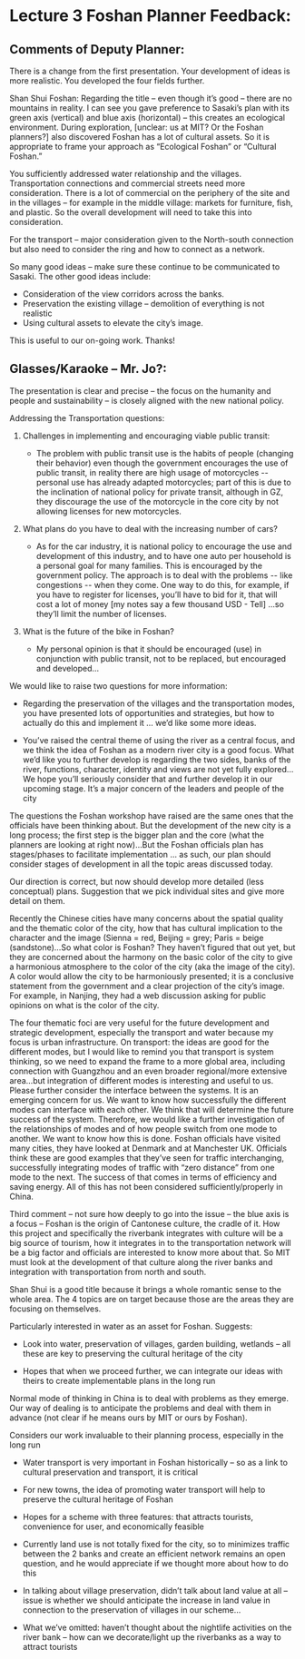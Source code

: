 # Lecture 3 Foshan Planner Feedback: 

## Comments of Deputy Planner:

There is a change from the first presentation. Your development of ideas is more realistic. You developed the four fields further. 

Shan Shui Foshan: Regarding the title – even though it’s good – there are no mountains in reality. I can see you gave preference to Sasaki’s plan with its green axis (vertical) and blue axis (horizontal) – this creates an ecological environment. During exploration, [unclear: us at MIT? Or the Foshan planners?] also discovered Foshan has a lot of cultural assets. So it is appropriate to frame your approach as “Ecological Foshan” or “Cultural Foshan.” 

You sufficiently addressed water relationship and the villages. Transportation connections and commercial streets need more consideration. There is a lot of commercial on the periphery of the site and in the villages – for example in the middle village: markets for furniture, fish, and plastic. So the overall development will need to take this into consideration. 

For the transport – major consideration given to the North-south connection but also need to consider the ring and how to connect as a network. 

So many good ideas – make sure these continue to be communicated to Sasaki.  The other good ideas include: 

- Consideration of the view corridors across the banks.  
- Preservation the existing village – demolition of everything is not realistic 
- Using cultural assets to elevate the city’s image. 

This is useful to our on-going work. Thanks! 

## Glasses/Karaoke – Mr. Jo?:

The presentation is clear and precise – the focus on the humanity and people and sustainability – is closely aligned with the new national policy.  

Addressing the Transportation questions: 

1.  Challenges in implementing and encouraging viable public transit: 
    
	- The problem with public transit use is the habits of people (changing their behavior) even though the government encourages the use of public transit, in reality there are high usage of motorcycles -- personal use has already adapted motorcycles; part of this is due to the inclination of national policy for private transit, although in GZ, they discourage the use of the motorcycle in the core city by not allowing licenses for new motorcycles.  

2.  What plans do you have to deal with the increasing number of cars? 

    - As for the car industry, it is national policy to encourage the use and development of this industry, and to have one auto per household is a personal goal for many families. This is encouraged by the government policy. The approach is to deal with the problems -- like congestions -- when they come. One way to do this, for example, if you have to register for licenses, you’ll have to bid for it, that will cost a lot of money [my notes say a few thousand USD - Tell] …so they’ll limit the number of licenses. 

3. What is the future of the bike in Foshan? 

    - My personal opinion is that it should be encouraged (use) in conjunction with public transit, not to be replaced, but encouraged and developed… 

We would like to raise two questions for more information: 

- Regarding the preservation of the villages and the transportation modes, you have presented lots of opportunities and strategies, but how to actually do this and implement it … we’d like some more ideas.

- You’ve raised the central theme of using the river as a central focus, and we think the idea of Foshan as a modern river city is a good focus.  What we’d like you to further develop is regarding the two sides, banks of the river, functions, character, identity and views are not yet fully explored… We hope you’ll seriously consider that and further develop it in our upcoming stage. It’s a major concern of the leaders and people of the city 

The questions the Foshan workshop have raised are the same ones that the officials have been thinking about. But the development of the new city is a long process; the first step is the bigger plan and the core (what the planners are looking at right now)…But the Foshan officials plan has stages/phases to facilitate implementation … as such, our plan should consider stages of development in all the topic areas discussed today.  

Our direction is correct, but now should develop more detailed (less conceptual) plans. Suggestion that we pick individual sites and give more detail on them. 

Recently the Chinese cities have many concerns about the spatial quality and the thematic color of the city, how that has cultural implication to the character and the image (Sienna = red, Beijing = grey; Paris = beige (sandstone)…So what color is Foshan? They haven’t figured that out yet, but they are concerned about the harmony on the basic color of the city to give a harmonious atmosphere to the color of the city (aka the image of the city). A color would allow the city to be harmoniously presented; it is a conclusive statement from the government and a clear projection of the city’s image. For example, in Nanjing, they had a web discussion asking for public opinions on what is the color of the city. 

The four thematic foci are very useful for the future development and strategic development, especially the transport and water because my focus is urban infrastructure. On transport: the ideas are good for the different modes, but I would like to remind you that transport is system thinking, so we need to expand the frame to a more global area, including connection with Guangzhou and an even broader regional/more extensive area…but integration of different modes is interesting and useful to us. Please further consider the interface between the systems. It is an emerging concern for us. We want to know how successfully the different modes can interface with each other. We think that will determine the future success of the system. Therefore, we would like a further investigation of the relationships of modes and of how people switch from one mode to another. We want to know how this is done. Foshan officials have visited many cities, they have looked at Denmark and at Manchester UK. Officials think these are good examples that they’ve seen for traffic interchanging, successfully integrating modes of traffic with “zero distance” from one mode to the next. The success of that comes in terms of efficiency and saving energy. All of this has not been considered sufficiently/properly in China.  

Third comment – not sure how deeply to go into the issue – the blue axis is a focus – Foshan is the origin of Cantonese culture, the cradle of it. How this project and specifically the riverbank integrates with culture will be a big source of tourism, how it integrates in to the transportation network will be a big factor and officials are interested to know more about that. So MIT must look at the development of that culture along the river banks and integration with transportation from north and south. 

Shan Shui is a good title because it brings a whole romantic sense to the whole area. The 4 topics are on target because those are the areas they are focusing on themselves.  

Particularly interested in water as an asset for Foshan. Suggests: 

- Look into water, preservation of villages, garden building, wetlands – all these are key to preserving the cultural heritage of the city 

- Hopes that when we proceed further, we can integrate our ideas with theirs to create implementable plans in the long run 

Normal mode of thinking in China is to deal with problems as they emerge. Our way of dealing is to anticipate the problems and deal with them in advance (not clear if he means ours by MIT or ours by Foshan). 

Considers our work invaluable to their planning process, especially in the long run 

- Water transport is very important in Foshan historically – so as a link to cultural preservation and transport, it is critical 

- For new towns, the idea of promoting water transport will help to preserve the cultural heritage of Foshan 

- Hopes for a scheme with three features: that attracts tourists, convenience for user, and economically feasible 

- Currently land use is not totally fixed for the city, so to minimizes traffic between the 2 banks and create an efficient network remains an open question, and he would appreciate if we thought more about how to do this 

- In talking about village preservation, didn’t talk about land value at all – issue is whether we should anticipate the increase in land value in connection to the preservation of villages in our scheme… 

- What we’ve omitted: haven’t thought about the nightlife activities on the river bank – how can we decorate/light up the riverbanks as a way to attract tourists 
